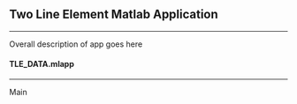 ## Two Line Element Matlab Application
---
Overall description of app goes here

#### TLE_DATA.mlapp
---
Main
